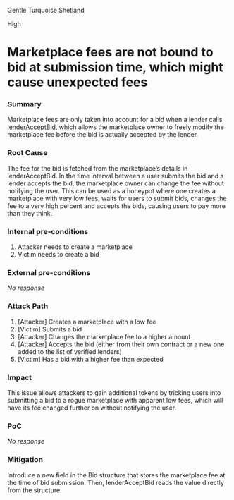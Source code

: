 Gentle Turquoise Shetland

High

# Marketplace fees are not bound to bid at submission time, which might cause unexpected fees

### Summary

Marketplace fees are only taken into account for a bid when a lender calls [lenderAcceptBid](https://github.com/sherlock-audit/2024-11-teller-finance-update/blob/0c8535728f97d37a4052d2a25909d28db886a422/teller-protocol-v2-audit-2024/packages/contracts/contracts/TellerV2.sol#L473), which allows the marketplace owner to freely modify the marketplace fee before the bid is actually accepted by the lender.

### Root Cause

The fee for the bid is fetched from the marketplace’s details in lenderAcceptBid. In the time interval between a user submits the bid and a lender accepts the bid, the marketplace owner can change the fee without notifying the user. This can be used as a honeypot where one creates a marketplace with very low fees, waits for users to submit bids, changes the fee to a very high percent and accepts the bids, causing users to pay more than they think.

### Internal pre-conditions

1. Attacker needs to create a marketplace
2. Victim needs to create a bid

### External pre-conditions

_No response_

### Attack Path

1. [Attacker] Creates a marketplace with a low fee
2. [Victim] Submits a bid
3. [Attacker] Changes the marketplace fee to a higher amount
4. [Attacker] Accepts the bid (either from their own contract or a new one added to the list of verified lenders)
5. [Victim] Has a bid with a higher fee than expected

### Impact

This issue allows attackers to gain additional tokens by tricking users into submitting a bid to a rogue marketplace with apparent low fees, which will have its fee changed further on without notifying the user.

### PoC

_No response_

### Mitigation

Introduce a new field in the Bid structure that stores the marketplace fee at the time of bid submission. Then, lenderAcceptBid reads the value directly from the structure.
